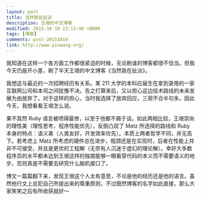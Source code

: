```yaml
---
layout: post
title: 当然我在扯淡
description: 王垠的中文博客
modified: 2015-10-19 23:13:48 +0800
tags: [博客]
comments: post-20151019
link: http://www.yinwang.org/
---
```


我知道在这样一个各方面工作都很紧迫的时候，无论刷谁的博客都很不恰当。但我今天仍是开小差，刷了半天王垠的中文博客《当然我在扯淡》。

我想这与最近的一次招聘经历有关系。某 211 大学的本科应届生在拿到录用的一家互联网公司和本司之间犹豫不决。告之打算来后，又以担心这边技术路线的未来发展为由放弃了。对于这样的担心，当时我选择了放弃回应，三观不合半句多。因此今天，我想看看王垠怎么说。

果不其然 Ruby 语言被喷得最惨，以至于他都不屑于谈。如此两相比较，王垠崇尚的理性美（理性思考，程序性能优先），反倒凸现了 Matz 所选择的路线和 Ruby 本身的特点：语义美（人类友好，开发效率优先）。本质上两者哲学不同，并无高下。若考虑上 Matz 所考虑的硬件总在进步，瓶颈还是在实现时，后者在性能上并非不可接受，并且是更优的工程解（无奈有人沉迷于虚幻的理论解）。幸好大多数程序员的水平都未达到王垠这样的独狼能够一眼看穿代码的本义而不需要语义的地步，否则真是不需要去研究什么脑机接口了。

博文一篇篇翻下来，发现王垠这个人太有意思，不论是他的经历还是他的语言。虽然他行文上总犯自己所提出来的尊重原则，不过既然博客的名字如此直接，那么大家笑笑之后有所收获就好～
